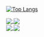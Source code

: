 <!--
**bbaobelief/bbaobelief** is a ✨ _special_ ✨ repository because its `README.md` (this file) appears on your GitHub profile.

Here are some ideas to get you started:

- 🔭 I’m currently working on ...
- 🌱 I’m currently learning ...
- 👯 I’m looking to collaborate on ...
- 🤔 I’m looking for help with ...
- 💬 Ask me about ...
- 📫 How to reach me: ...
- 😄 Pronouns: ...
- ⚡ Fun fact: ...
-->

[![Top Langs](https://github-readme-stats.vercel.app/api/top-langs/?username=bbaobelief&layout=compact&hide=css,html)](https://github.com/bbaobelief/bbaobelief)

<a href="https://github.com/bbaobelief/gecko">
  <img align="center" src="https://github-readme-stats.vercel.app/api/pin/?username=bbaobelief&repo=gecko" />
</a>
<a href="https://github.com/bbaobelief/apiserver">
  <img align="center" src="https://github-readme-stats.vercel.app/api/pin/?username=bbaobelief&repo=apiserver" />
</a>

<br />
<a href="https://github.com/bbaobelief/deep-learning">
  <img align="center" src="https://github-readme-stats.vercel.app/api/pin/?username=bbaobelief&repo=deep-learning" />
</a>
<a href="https://github.com/bbaobelief/aio_proxy">
  <img align="center" src="https://github-readme-stats.vercel.app/api/pin/?username=bbaobelief&repo=aio_proxy" />
</a>
<br />
